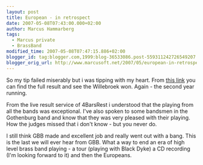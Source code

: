 ```yaml
---
layout: post
title: European - in retrospect
date: 2007-05-08T07:43:00.000+02:00
author: Marcus Hammarberg
tags:
  - Marcus private
  - BrassBand
modified_time: 2007-05-08T07:47:15.886+02:00
blogger_id: tag:blogger.com,1999:blog-36533086.post-559311242726549207
blogger_orig_url: http://www.marcusoft.net/2007/05/european-in-retrospect.html
---
```


So my
tip failed miserably but i was tipping with
my heart. From [this
link](http://www.4barsrest.com/news/detail.asp?id=5566) you can find the
full result and see the Willebroek won. Again - the second
year running.

From the live result service of 4BarsRest i understood that the
playing from all the bands was exceptional. I've also spoken to some
bandsmen in the Gothenburg band and know that they
was very pleased with their playing. How the judges missed that i don't know - but
you never do.

I still think GBB made and excellent job and really
went out with a bang. This is the last we will ever hear from GBB. What a way
to end an era of high level brass band playing - a tour (playing with
Black Dyke) a CD recording (I'm looking forward to it) and
then the Europeans.
